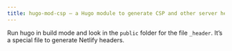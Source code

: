 ```yaml
---
title: hugo-mod-csp — a Hugo module to generate CSP and other server headers
---
```


Run hugo in build mode and look in the `public` folder for the file `_header`. It’s a special file to generate Netlify headers.
